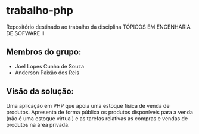 # trabalho-php
Repositório destinado ao trabalho da disciplina TÓPICOS EM ENGENHARIA DE SOFWARE II
## Membros do grupo:
- Joel Lopes Cunha de Souza
- Anderson Paixão dos Reis 
## Visão da solução:
Uma aplicação em PHP que apoia uma estoque física de venda de produtos. Apresenta de
forma pública os produtos disponíveis para a venda (não é uma estoque virtual) e as tarefas
relativas as compras e vendas de produtos na área privada.

